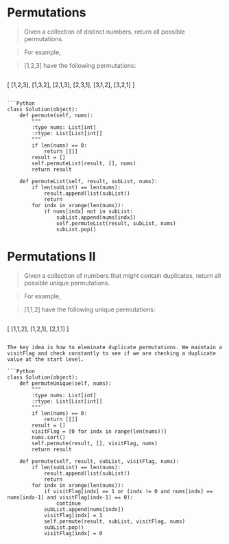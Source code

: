 # Permutations

> Given a collection of distinct numbers, return all possible permutations.

> For example,

> [1,2,3] have the following permutations:

> ```
[
  [1,2,3],
  [1,3,2],
  [2,1,3],
  [2,3,1],
  [3,1,2],
  [3,2,1]
]
```

```Python
class Solution(object):
    def permute(self, nums):
        """
        :type nums: List[int]
        :rtype: List[List[int]]
        """
        if len(nums) == 0:
            return [[]]
        result = []
        self.permuteList(result, [], nums)
        return result

    def permuteList(self, result, subList, nums):
        if len(subList) == len(nums):
            result.append(list(subList))
            return
        for indx in xrange(len(nums)):
            if nums[indx] not in subList:
                subList.append(nums[indx])
                self.permuteList(result, subList, nums)
                subList.pop()
```

# Permutations II

> Given a collection of numbers that might contain duplicates, return all possible unique permutations.

> For example,

> [1,1,2] have the following unique permutations:

> ```
[
  [1,1,2],
  [1,2,1],
  [2,1,1]
]
```

The key idea is how to eleminate duplicate permutations. We maintain a visitFlag and check constantly to see if we are checking a duplicate value at the start level.

```Python
class Solution(object):
    def permuteUnique(self, nums):
        """
        :type nums: List[int]
        :rtype: List[List[int]]
        """
        if len(nums) == 0:
            return [[]]
        result = []
        visitFlag = [0 for indx in range(len(nums))]
        nums.sort()
        self.permute(result, [], visitFlag, nums)
        return result

    def permute(self, result, subList, visitFlag, nums):
        if len(subList) == len(nums):
            result.append(list(subList))
            return
        for indx in xrange(len(nums)):
            if visitFlag[indx] == 1 or (indx != 0 and nums[indx] == nums[indx-1] and visitFlag[indx-1] == 0):
                continue
            subList.append(nums[indx])
            visitFlag[indx] = 1
            self.permute(result, subList, visitFlag, nums)
            subList.pop()
            visitFlag[indx] = 0
```
